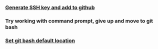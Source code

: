 ### [Generate SSH key and add to github](https://docs.github.com/en/authentication/connecting-to-github-with-ssh/generating-a-new-ssh-key-and-adding-it-to-the-ssh-agent)

### Try working with command prompt, give up and move to git bash

### [Set git bash default location](https://stackoverflow.com/a/10652224)
